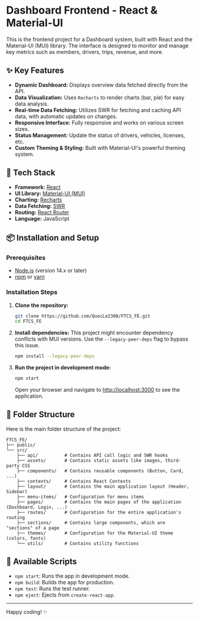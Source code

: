 # Dashboard Frontend - React & Material-UI

This is the frontend project for a Dashboard system, built with React and the Material-UI (MUI) library. The interface is designed to monitor and manage key metrics such as members, drivers, trips, revenue, and more.

## ✨ Key Features

- **Dynamic Dashboard:** Displays overview data fetched directly from the API.
- **Data Visualization:** Uses `Recharts` to render charts (bar, pie) for easy data analysis.
- **Real-time Data Fetching:** Utilizes SWR for fetching and caching API data, with automatic updates on changes.
- **Responsive Interface:** Fully responsive and works on various screen sizes.
- **Status Management:** Update the status of drivers, vehicles, licenses, etc.
- **Custom Theming & Styling:** Built with Material-UI's powerful theming system.

## 🚀 Tech Stack

- **Framework:** [React](https://reactjs.org/)
- **UI Library:** [Material-UI (MUI)](https://mui.com/)
- **Charting:** [Recharts](https://recharts.org/)
- **Data Fetching:** [SWR](https://swr.vercel.app/)
- **Routing:** [React Router](https://reactrouter.com/)
- **Language:** JavaScript

## 📦 Installation and Setup

### Prerequisites
- [Node.js](https://nodejs.org/) (version 14.x or later)
- [npm](https://www.npmjs.com/) or [yarn](https://yarnpkg.com/)

### Installation Steps

1.  **Clone the repository:**
    ```bash
    git clone https://github.com/QuocLe2308/FTCS_FE.git
    cd FTCS_FE
    ```

2.  **Install dependencies:**
    This project might encounter dependency conflicts with MUI versions. Use the `--legacy-peer-deps` flag to bypass this issue.
    ```bash
    npm install --legacy-peer-deps
    ```

3.  **Run the project in development mode:**
    ```bash
    npm start
    ```
    Open your browser and navigate to [http://localhost:3000](http://localhost:3000) to see the application.

## 📁 Folder Structure

Here is the main folder structure of the project:
```
FTCS_FE/
├── public/
└── src/
    ├── api/          # Contains API call logic and SWR hooks
    ├── assets/       # Contains static assets like images, third-party CSS
    ├── components/   # Contains reusable components (Button, Card, ...)
    ├── contexts/     # Contains React Contexts
    ├── layout/       # Contains the main application layout (Header, Sidebar)
    ├── menu-items/   # Configuration for menu items
    ├── pages/        # Contains the main pages of the application (Dashboard, Login, ...)
    ├── routes/       # Configuration for the entire application's routing
    ├── sections/     # Contains large components, which are "sections" of a page
    ├── themes/       # Configuration for the Material-UI theme (colors, fonts)
    └── utils/        # Contains utility functions
```

## 📜 Available Scripts

- `npm start`: Runs the app in development mode.
- `npm build`: Builds the app for production.
- `npm test`: Runs the test runner.
- `npm eject`: Ejects from `create-react-app`.

---
Happy coding! ✨
